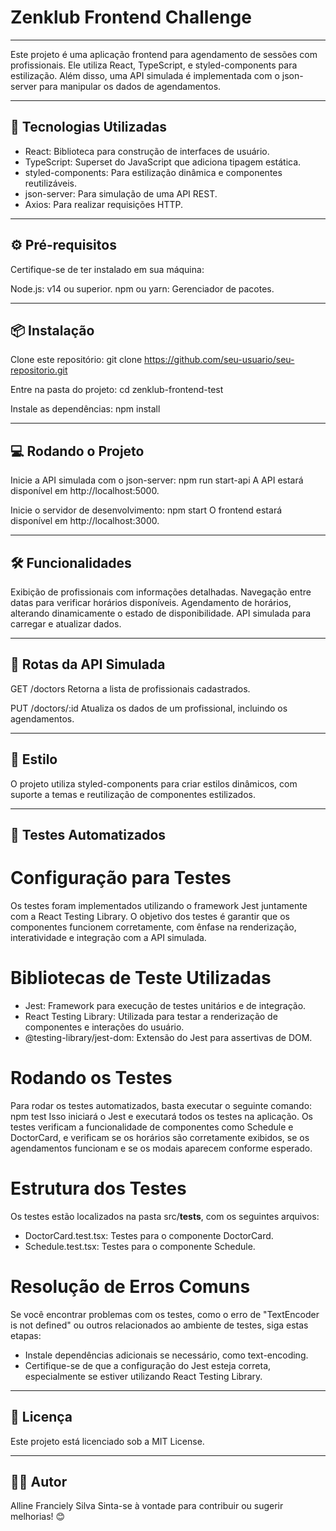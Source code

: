 # Zenklub Frontend Challenge

---

Este projeto é uma aplicação frontend para agendamento de sessões com profissionais. Ele utiliza React, TypeScript, e styled-components para estilização. Além disso, uma API simulada é implementada com o json-server para manipular os dados de agendamentos.

---

## 🚀 Tecnologias Utilizadas
- React: Biblioteca para construção de interfaces de usuário.
- TypeScript: Superset do JavaScript que adiciona tipagem estática.
- styled-components: Para estilização dinâmica e componentes reutilizáveis.
- json-server: Para simulação de uma API REST.
- Axios: Para realizar requisições HTTP.

---

## ⚙️ Pré-requisitos
Certifique-se de ter instalado em sua máquina:

Node.js: v14 ou superior.
npm ou yarn: Gerenciador de pacotes.

---

## 📦 Instalação
Clone este repositório:
git clone https://github.com/seu-usuario/seu-repositorio.git

Entre na pasta do projeto:
cd zenklub-frontend-test

Instale as dependências:
npm install

---

## 💻 Rodando o Projeto
Inicie a API simulada com o json-server:
npm run start-api
A API estará disponível em http://localhost:5000.

Inicie o servidor de desenvolvimento:
npm start
O frontend estará disponível em http://localhost:3000.

---

## 🛠 Funcionalidades
Exibição de profissionais com informações detalhadas.
Navegação entre datas para verificar horários disponíveis.
Agendamento de horários, alterando dinamicamente o estado de disponibilidade.
API simulada para carregar e atualizar dados.

---

## 📝 Rotas da API Simulada
GET /doctors
Retorna a lista de profissionais cadastrados.

PUT /doctors/:id
Atualiza os dados de um profissional, incluindo os agendamentos.

---

## 🎨 Estilo
O projeto utiliza styled-components para criar estilos dinâmicos, com suporte a temas e reutilização de componentes estilizados.

---

## 🧪 Testes Automatizados
# Configuração para Testes
Os testes foram implementados utilizando o framework Jest juntamente com a React Testing Library. O objetivo dos testes é garantir que os componentes funcionem corretamente, com ênfase na renderização, interatividade e integração com a API simulada.

# Bibliotecas de Teste Utilizadas
- Jest: Framework para execução de testes unitários e de integração.
- React Testing Library: Utilizada para testar a renderização de componentes e interações do usuário.
- @testing-library/jest-dom: Extensão do Jest para assertivas de DOM.

# Rodando os Testes
Para rodar os testes automatizados, basta executar o seguinte comando:
npm test
Isso iniciará o Jest e executará todos os testes na aplicação. Os testes verificam a funcionalidade de componentes como Schedule e DoctorCard, e verificam se os horários são corretamente exibidos, se os agendamentos funcionam e se os modais aparecem conforme esperado.

# Estrutura dos Testes
Os testes estão localizados na pasta src/__tests__, com os seguintes arquivos:
- DoctorCard.test.tsx: Testes para o componente DoctorCard.
- Schedule.test.tsx: Testes para o componente Schedule.

# Resolução de Erros Comuns
Se você encontrar problemas com os testes, como o erro de "TextEncoder is not defined" ou outros relacionados ao ambiente de testes, siga estas etapas:
- Instale dependências adicionais se necessário, como text-encoding.
- Certifique-se de que a configuração do Jest esteja correta, especialmente se estiver utilizando React Testing Library.

---

## 📜 Licença
Este projeto está licenciado sob a MIT License.

---

## 👨‍💻 Autor
Alline Franciely Silva
Sinta-se à vontade para contribuir ou sugerir melhorias! 😊
